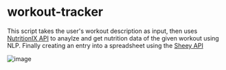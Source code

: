 # workout-tracker


This script takes the user's workout description as input, then uses [NutritionIX API](https://www.nutritionix.com/business/api) to anaylze and get nutrition data of the given workout using NLP.
Finally creating an entry into a spreadsheet using the [Sheey API](https://sheety.co/)  

![image](https://github.com/Maorytzio/workout-tracker/assets/38633235/273cad43-6885-4e06-bc4b-fbd216eb4daa)
